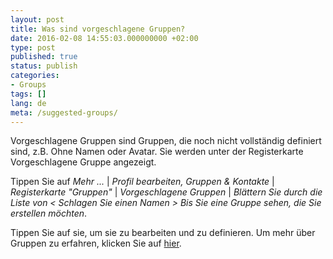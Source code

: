 ```yaml
---
layout: post
title: Was sind vorgeschlagene Gruppen?
date: 2016-02-08 14:55:03.000000000 +02:00
type: post
published: true
status: publish
categories:
- Groups
tags: []
lang: de
meta: /suggested-groups/
---
```


Vorgeschlagene Gruppen sind Gruppen, die noch nicht vollständig definiert sind, z.B. Ohne Namen oder Avatar. Sie werden unter der Registerkarte Vorgeschlagene Gruppe angezeigt.

Tippen Sie auf *Mehr ...* \| *Profil bearbeiten, Gruppen &amp; Kontakte* \| *Registerkarte "Gruppen"* \| *Vorgeschlagene Gruppen* \| *Blättern Sie durch die Liste von &lt; Schlagen Sie einen Namen &gt; Bis Sie eine Gruppe sehen, die Sie erstellen möchten*.

Tippen Sie auf sie, um sie zu bearbeiten und zu definieren. Um mehr über Gruppen zu erfahren, klicken Sie auf [hier](/naming-a-group-and-setting-a-photo/).

